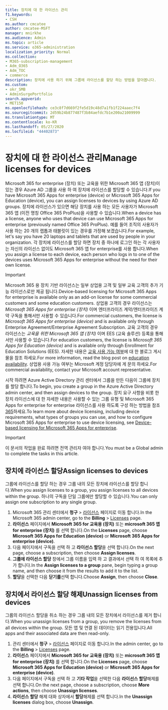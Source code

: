 ```yaml
---
title: 장치에 대 한 라이선스 관리
f1.keywords:
- CSH
ms.author: cmcatee
author: cmcatee-MSFT
manager: mnirkhe
ms.audience: Admin
ms.topic: article
ms.service: o365-administration
localization_priority: Normal
ms.collection:
- M365-subscription-management
- Adm_O365
- Adm_TOC
- commerce
description: 장치에 사용 하기 위해 그룹에 라이선스를 할당 하는 방법을 알아봅니다.
ms.custom:
- okr_SMB
- AdminSurgePortfolio
search.appverid:
- MET150
ms.openlocfilehash: ce3c8f7d669f2fe5d19c48d7a1fb1f224aaec7f4
ms.sourcegitcommit: 2d59b24b877487f3b84aefdc7b1e200a21009999
ms.translationtype: MT
ms.contentlocale: ko-KR
ms.lasthandoff: 05/27/2020
ms.locfileid: "44402873"
---
```

# <a name="manage-licenses-for-devices"></a><span data-ttu-id="8d92e-103">장치에 대 한 라이선스 관리</span><span class="sxs-lookup"><span data-stu-id="8d92e-103">Manage licenses for devices</span></span>

<span data-ttu-id="8d92e-104">Microsoft 365 for enterprise (장치) 또는 교육을 위한 Microsoft 365 앱 (장치)이 있는 경우 Azure AD 그룹을 사용 하 여 장치에 라이선스를 할당할 수 있습니다.</span><span class="sxs-lookup"><span data-stu-id="8d92e-104">If you have Microsoft 365 Apps for enterprise (device) or Microsoft 365 Apps for Education (device), you can assign licenses to devices by using Azure AD groups.</span></span> <span data-ttu-id="8d92e-105">장치에 라이선스가 있으면 해당 장치를 사용 하는 모든 사용자가 Microsoft 365 앱 (이전 명칭 Office 365 ProPlus)을 사용할 수 있습니다.</span><span class="sxs-lookup"><span data-stu-id="8d92e-105">When a device has a license, anyone who uses that device can use Microsoft 365 Apps for enterprise (previously named Office 365 ProPlus).</span></span> <span data-ttu-id="8d92e-106">예를 들어 조직의 사용자가 사용 하는 20 개의 랩톱과 태블릿이 있는 경우를 가정해 보겠습니다.</span><span class="sxs-lookup"><span data-stu-id="8d92e-106">For example, let's say you have 20 laptops and tablets that are used by people in your organization.</span></span> <span data-ttu-id="8d92e-107">각 장치에 라이선스를 할당 하면 장치 중 하나에 로그인 하는 각 사용자는 자신의 라이선스 없이도 Microsoft 365 앱 for enterprise를 사용 합니다.</span><span class="sxs-lookup"><span data-stu-id="8d92e-107">When you assign a license to each device, each person who logs in to one of the devices uses Microsoft 365 Apps for enterprise without the need for their own license.</span></span>

> [!IMPORTANT]
> <span data-ttu-id="8d92e-108">Microsoft 365 용 장치 기반 라이선스는 일부 상업용 고객 및 일부 교육 고객의 추가 기능 라이선스로만 제공 됩니다.</span><span class="sxs-lookup"><span data-stu-id="8d92e-108">Device-based licensing for Microsoft 365 Apps for enterprise is available only as an add-on license for some commercial customers and some education customers.</span></span> <span data-ttu-id="8d92e-109">상업용 고객의 경우 라이선스는 *Microsoft 365 Apps for enterprise (장치)* 이며 엔터프라이즈 계약/엔터프라이즈 계약 구독을 통해서만 사용할 수 있습니다.</span><span class="sxs-lookup"><span data-stu-id="8d92e-109">For commercial customers, the license is *Microsoft 365 Apps for enterprise (device)* and is available only through Enterprise Agreement/Enterprise Agreement Subscription.</span></span> <span data-ttu-id="8d92e-110">교육 고객의 경우 라이선스는 *교육을 위한 Microsoft 365 앱 (장치)* 이며 EES (교육 솔루션) 등록을 통해서만 사용할 수 있습니다.</span><span class="sxs-lookup"><span data-stu-id="8d92e-110">For education customers, the license is *Microsoft 365 Apps for Education (device)* and is available only through Enrollment for Education Solutions (EES).</span></span> <span data-ttu-id="8d92e-111">자세한 내용은 [교육 사용 가능 여부](https://educationblog.microsoft.com/2019/08/attention-it-administrators-announcing-device-based-subscription-for-education/)에 대 한 블로그 게시물을 참조 하세요.</span><span class="sxs-lookup"><span data-stu-id="8d92e-111">For more information, read the blog post on [education availability](https://educationblog.microsoft.com/2019/08/attention-it-administrators-announcing-device-based-subscription-for-education/).</span></span> <span data-ttu-id="8d92e-112">상업용 사용 가능 여부는 Microsoft 계정 담당자에 게 문의 하세요.</span><span class="sxs-lookup"><span data-stu-id="8d92e-112">For commercial availability, contact your Microsoft account representative.</span></span>

<span data-ttu-id="8d92e-113">시작 하려면 Azure Active Directory 관리 센터에서 그룹을 만든 다음이 그룹에 장치를 할당 합니다.</span><span class="sxs-lookup"><span data-stu-id="8d92e-113">To begin, you create a group in the Azure Active Directory admin center, and then assign devices to the group.</span></span> <span data-ttu-id="8d92e-114">장치 요구 사항을 비롯 한 장치 라이선스에 대 한 자세한 내용은 사용할 수 있는 그룹 유형 및 Microsoft 365 Apps for enterprise for enterprise 라이선스를 사용 하도록 구성 하는 방법을 참조 [365](https://go.microsoft.com/fwlink/p/?linkid=2094216)하세요.</span><span class="sxs-lookup"><span data-stu-id="8d92e-114">To learn more about device licensing, including device requirements, what types of groups you can use, and how to configure Microsoft 365 Apps for enterprise to use device licensing, see [Device-based licensing for Microsoft 365 Apps for enterprise](https://go.microsoft.com/fwlink/p/?linkid=2094216).</span></span>

> [!IMPORTANT]
> <span data-ttu-id="8d92e-115">이 문서의 작업을 완료 하려면 전역 관리자 여야 합니다.</span><span class="sxs-lookup"><span data-stu-id="8d92e-115">You must be a Global admin to complete the tasks in this article.</span></span>

## <a name="assign-licenses-to-devices"></a><span data-ttu-id="8d92e-116">장치에 라이선스 할당</span><span class="sxs-lookup"><span data-stu-id="8d92e-116">Assign licenses to devices</span></span>

<span data-ttu-id="8d92e-117">그룹에 라이선스를 할당 하는 경우 그룹 내의 모든 장치에 라이선스를 할당 합니다.</span><span class="sxs-lookup"><span data-stu-id="8d92e-117">When you assign licenses to a group, you assign licenses to all devices within the group.</span></span> <span data-ttu-id="8d92e-118">하나의 구독을 단일 그룹에만 할당할 수 있습니다.</span><span class="sxs-lookup"><span data-stu-id="8d92e-118">You can only assign one subscription to any single group.</span></span>

1. <span data-ttu-id="8d92e-119">Microsoft 365 관리 센터에서 **청구**  >  <a href="https://go.microsoft.com/fwlink/p/?linkid=842264" target="_blank">라이선스</a> 페이지로 이동 합니다.</span><span class="sxs-lookup"><span data-stu-id="8d92e-119">In the Microsoft 365 admin center, go to the **Billing** > <a href="https://go.microsoft.com/fwlink/p/?linkid=842264" target="_blank">Licenses</a> page.</span></span>
2. <span data-ttu-id="8d92e-120">**라이선스** 페이지에서 **Microsoft 365 for 교육용 (장치)** 또는 **microsoft 365 앱 for enterprise (장치)** 를 선택 합니다.</span><span class="sxs-lookup"><span data-stu-id="8d92e-120">On the **Licenses** page, choose **Microsoft 365 Apps for Education (device)** or **Microsoft 365 Apps for enterprise (device)**.</span></span>
3. <span data-ttu-id="8d92e-121">다음 페이지에서 구독을 선택 하 고 **라이선스 할당**을 선택 합니다.</span><span class="sxs-lookup"><span data-stu-id="8d92e-121">On the next page, choose a subscription, then choose **Assign licenses**.</span></span>
4. <span data-ttu-id="8d92e-122">**그룹에 라이선스 할당** 창에서 그룹 이름을 입력 하 고 결과에서 선택 하 여 목록에 추가 합니다.</span><span class="sxs-lookup"><span data-stu-id="8d92e-122">In the **Assign licenses to a group** pane, begin typing a group name, and then choose it from the results to add it to the list.</span></span>
5. <span data-ttu-id="8d92e-123">**할당**을 선택한 다음 **닫기를**선택 합니다.</span><span class="sxs-lookup"><span data-stu-id="8d92e-123">Choose **Assign**, then choose **Close**.</span></span>

## <a name="unassign-licenses-from-devices"></a><span data-ttu-id="8d92e-124">장치에서 라이선스 할당 해제</span><span class="sxs-lookup"><span data-stu-id="8d92e-124">Unassign licenses from devices</span></span>

<span data-ttu-id="8d92e-125">그룹의 라이선스 할당을 취소 하는 경우 그룹 내의 모든 장치에서 라이선스를 제거 합니다.</span><span class="sxs-lookup"><span data-stu-id="8d92e-125">When you unassign licenses from a group, you remove the licenses from all devices within the group.</span></span> <span data-ttu-id="8d92e-126">모든 앱 및 연결 된 데이터는 읽기 전용입니다.</span><span class="sxs-lookup"><span data-stu-id="8d92e-126">All apps and their associated data are then read-only.</span></span>

1. <span data-ttu-id="8d92e-127">관리 센터에서 **청구**  >  <a href="https://go.microsoft.com/fwlink/p/?linkid=842264" target="_blank">라이선스</a> 페이지로 이동 합니다.</span><span class="sxs-lookup"><span data-stu-id="8d92e-127">In the admin center, go to the **Billing** > <a href="https://go.microsoft.com/fwlink/p/?linkid=842264" target="_blank">Licenses</a> page.</span></span>
2. <span data-ttu-id="8d92e-128">**라이선스** 페이지에서 **Microsoft 365 for 교육용 (장치)** 또는 **microsoft 365 앱 for enterprise (장치)** 를 선택 합니다.</span><span class="sxs-lookup"><span data-stu-id="8d92e-128">On the **Licenses** page, choose **Microsoft 365 Apps for Education (device)** or **Microsoft 365 Apps for enterprise (device)**.</span></span>
3. <span data-ttu-id="8d92e-129">다음 페이지에서 구독을 선택 하 고 **기타 작업**을 선택한 다음 **라이선스 할당**해제를 선택 합니다.</span><span class="sxs-lookup"><span data-stu-id="8d92e-129">On the next page, choose a subscription, choose **More actions**, then choose **Unassign licenses**.</span></span>
4. <span data-ttu-id="8d92e-130">**라이선스 할당** 해제 대화 상자에서 **할당**해제를 선택 합니다.</span><span class="sxs-lookup"><span data-stu-id="8d92e-130">In the **Unassign licenses** dialog box, choose **Unassign**.</span></span>